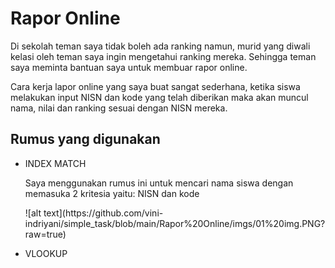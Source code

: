 # Rapor Online
Di sekolah teman saya tidak boleh ada ranking namun, murid yang diwali kelasi oleh teman saya ingin mengetahui ranking mereka.
Sehingga teman saya meminta bantuan saya untuk membuar rapor online.

Cara kerja lapor online yang saya buat sangat sederhana, ketika siswa melakukan input NISN dan kode yang telah diberikan maka akan muncul
nama, nilai dan ranking sesuai dengan NISN mereka.

## Rumus yang digunakan
- INDEX MATCH
  <p>Saya menggunakan rumus ini untuk mencari nama siswa dengan memasuka 2 kritesia yaitu: NISN dan kode</p>
  ![alt text](https://github.com/vini-indriyani/simple_task/blob/main/Rapor%20Online/imgs/01%20img.PNG?raw=true)

  
- VLOOKUP
